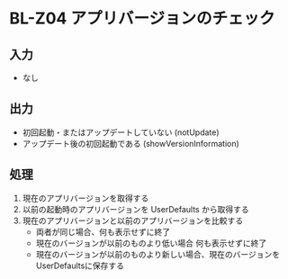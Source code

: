 # BL-Z04 アプリバージョンのチェック

## 入力

* なし

## 出力

* 初回起動・またはアップデートしていない (notUpdate)
* アップデート後の初回起動である (showVersionInformation)

## 処理

1. 現在のアプリバージョンを取得する
2. 以前の起動時のアプリバージョンを UserDefaults から取得する
3. 現在のアプリバージョンと以前のアプリバージョンを比較する
    * 両者が同じ場合、何も表示せずに終了
    * 現在のバージョンが以前のものより低い場合 何も表示せずに終了
    * 現在のバージョンが以前のものより新しい場合、現在のバージョンをUserDefaultsに保存する
